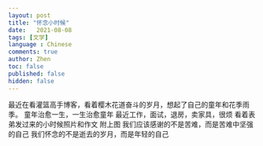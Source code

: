 ```yaml
---
layout: post
title: "怀念小时候"
date:   2021-08-08
tags: [文学]
language : Chinese
comments: true
author: Zhen
toc: false
published: false
hidden: false
---
```


最近在看灌篮高手博客，看着樱木花道奋斗的岁月，想起了自己的童年和花季雨季。
童年治愈一生，一生治愈童年
最近工作，面试，退房，卖家具，很烦
看着表弟发过来的小时候照片和作文 附上图
我们应该感谢的不是苦难，而是苦难中坚强的自己
我们怀念的不是逝去的岁月，而是年轻的自己

<!--stackedit_data:
eyJoaXN0b3J5IjpbMzgyMzQwMDYyLDcxNTg0MzIyNV19
-->